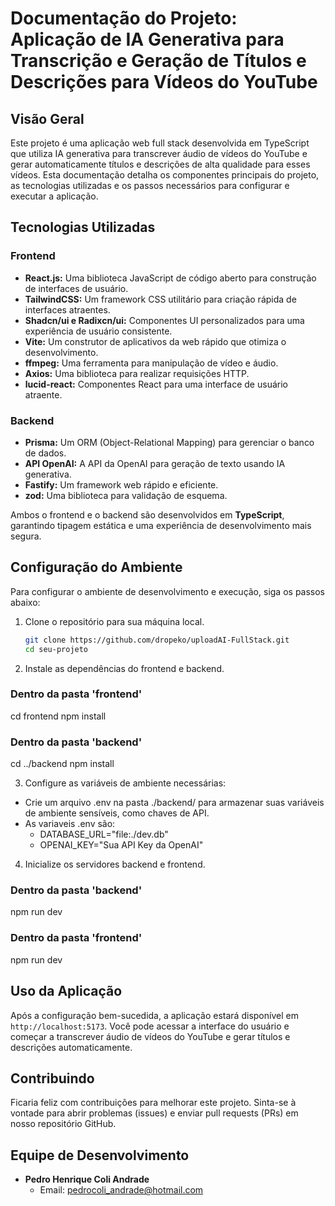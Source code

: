 # Documentação do Projeto: Aplicação de IA Generativa para Transcrição e Geração de Títulos e Descrições para Vídeos do YouTube

## Visão Geral

Este projeto é uma aplicação web full stack desenvolvida em TypeScript que utiliza IA generativa para transcrever áudio de vídeos do YouTube e gerar automaticamente títulos e descrições de alta qualidade para esses vídeos. Esta documentação detalha os componentes principais do projeto, as tecnologias utilizadas e os passos necessários para configurar e executar a aplicação.

## Tecnologias Utilizadas

### Frontend

- **React.js:** Uma biblioteca JavaScript de código aberto para construção de interfaces de usuário.
- **TailwindCSS:** Um framework CSS utilitário para criação rápida de interfaces atraentes.
- **Shadcn/ui e Radixcn/ui:** Componentes UI personalizados para uma experiência de usuário consistente.
- **Vite:** Um construtor de aplicativos da web rápido que otimiza o desenvolvimento.
- **ffmpeg:** Uma ferramenta para manipulação de vídeo e áudio.
- **Axios:** Uma biblioteca para realizar requisições HTTP.
- **lucid-react:** Componentes React para uma interface de usuário atraente.

### Backend

- **Prisma:** Um ORM (Object-Relational Mapping) para gerenciar o banco de dados.
- **API OpenAI:** A API da OpenAI para geração de texto usando IA generativa.
- **Fastify:** Um framework web rápido e eficiente.
- **zod:** Uma biblioteca para validação de esquema.

Ambos o frontend e o backend são desenvolvidos em **TypeScript**, garantindo tipagem estática e uma experiência de desenvolvimento mais segura.

## Configuração do Ambiente

Para configurar o ambiente de desenvolvimento e execução, siga os passos abaixo:

1. Clone o repositório para sua máquina local.

   ```bash
   git clone https://github.com/dropeko/uploadAI-FullStack.git
   cd seu-projeto

2. Instale as dependências do frontend e backend.
  ### Dentro da pasta 'frontend'
  cd frontend
  npm install

  ### Dentro da pasta 'backend'
  cd ../backend
  npm install

3. Configure as variáveis de ambiente necessárias:
  - Crie um arquivo .env na pasta ./backend/ para armazenar suas variáveis de ambiente sensíveis, como chaves de API.
  - As variaveis .env são:
    - DATABASE_URL="file:./dev.db"
    - OPENAI_KEY="Sua API Key da OpenAI"

4. Inicialize os servidores backend e frontend.
  ### Dentro da pasta 'backend'
  npm run dev
  ### Dentro da pasta 'frontend'
  npm run dev


## Uso da Aplicação

Após a configuração bem-sucedida, a aplicação estará disponível em `http://localhost:5173`. Você pode acessar a interface do usuário e começar a transcrever áudio de vídeos do YouTube e gerar títulos e descrições automaticamente.

## Contribuindo

Ficaria feliz com contribuições para melhorar este projeto. Sinta-se à vontade para abrir problemas (issues) e enviar pull requests (PRs) em nosso repositório GitHub.

## Equipe de Desenvolvimento

- **Pedro Henrique Coli Andrade**
  - Email: pedrocoli_andrade@hotmail.com
